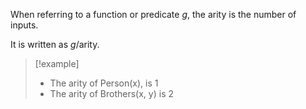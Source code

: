 When referring to a function or predicate $g$, the arity is the number of inputs.

It is written as $g / \text{arity}$. 

> [!example]
> - The arity of Person(x), is 1
> - The arity of Brothers(x, y) is 2
